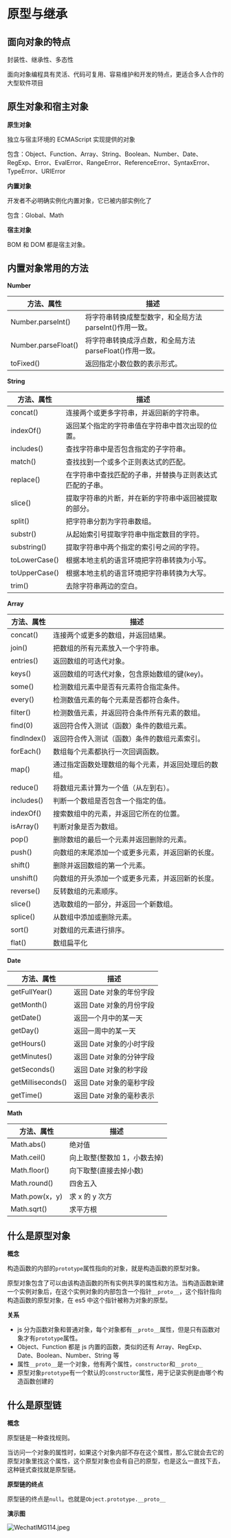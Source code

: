 # 原型与继承

## 面向对象的特点

封装性、继承性、多态性

面向对象编程具有灵活、代码可复用、容易维护和开发的特点，更适合多人合作的大型软件项目

## 原生对象和宿主对象

**原生对象**

独立与宿主环境的 ECMAScript 实现提供的对象

包含：Object、Function、Array、String、Boolean、Number、Date、RegExp、Error、EvalError、RangeError、ReferenceError、SyntaxError、TypeError、URIError

**内置对象**

开发者不必明确实例化内置对象，它已被内部实例化了

包含：Global、Math

**宿主对象**

BOM 和 DOM 都是宿主对象。

## 内置对象常用的方法

**Number**

| 方法、属性          | 描述                                                    |
| ------------------- | ------------------------------------------------------- |
| Number.parseInt()   | 将字符串转换成整型数字，和全局方法 parseInt()作用一致。 |
| Number.parseFloat() | 将字符串转换成浮点数，和全局方法 parseFloat()作用一致。 |
| toFixed()           | 返回指定小数位数的表示形式。                            |

**String**

| 方法、属性    | 描述                                                     |
| ------------- | -------------------------------------------------------- |
| concat()      | 连接两个或更多字符串，并返回新的字符串。                 |
| indexOf()     | 返回某个指定的字符串值在字符串中首次出现的位置。         |
| includes()    | 查找字符串中是否包含指定的子字符串。                     |
| match()       | 查找找到一个或多个正则表达式的匹配。                     |
| replace()     | 在字符串中查找匹配的子串，并替换与正则表达式匹配的子串。 |
| slice()       | 提取字符串的片断，并在新的字符串中返回被提取的部分。     |
| split()       | 把字符串分割为字符串数组。                               |
| substr()      | 从起始索引号提取字符串中指定数目的字符。                 |
| substring()   | 提取字符串中两个指定的索引号之间的字符。                 |
| toLowerCase() | 根据本地主机的语言环境把字符串转换为小写。               |
| toUpperCase() | 根据本地主机的语言环境把字符串转换为大写。               |
| trim()        | 去除字符串两边的空白。                                   |

**Array**

| 方法、属性  | 描述                                                 |
| ----------- | ---------------------------------------------------- |
| concat()    | 连接两个或更多的数组，并返回结果。                   |
| join()      | 把数组的所有元素放入一个字符串。                     |
| entries()   | 返回数组的可迭代对象。                               |
| keys()      | 返回数组的可迭代对象，包含原始数组的键(key)。        |
| some()      | 检测数组元素中是否有元素符合指定条件。               |
| every()     | 检测数值元素的每个元素是否都符合条件。               |
| filter()    | 检测数值元素，并返回符合条件所有元素的数组。         |
| find(0)     | 返回符合传入测试（函数）条件的数组元素。             |
| findIndex() | 返回符合传入测试（函数）条件的数组元素索引。         |
| forEach()   | 数组每个元素都执行一次回调函数。                     |
| map()       | 通过指定函数处理数组的每个元素，并返回处理后的数组。 |
| reduce()    | 将数组元素计算为一个值（从左到右）。                 |
| includes()  | 判断一个数组是否包含一个指定的值。                   |
| indexOf()   | 搜索数组中的元素，并返回它所在的位置。               |
| isArray()   | 判断对象是否为数组。                                 |
| pop()       | 删除数组的最后一个元素并返回删除的元素。             |
| push()      | 向数组的末尾添加一个或更多元素，并返回新的长度。     |
| shift()     | 删除并返回数组的第一个元素。                         |
| unshift()   | 向数组的开头添加一个或更多元素，并返回新的长度。     |
| reverse()   | 反转数组的元素顺序。                                 |
| slice()     | 选取数组的一部分，并返回一个新数组。                 |
| splice()    | 从数组中添加或删除元素。                             |
| sort()      | 对数组的元素进行排序。                               |
| flat()      | 数组扁平化                                           |

**Date**

| 方法、属性        | 描述                     |
| ----------------- | ------------------------ |
| getFullYear()     | 返回 Date 对象的年份字段 |
| getMonth()        | 返回 Date 对象的月份字段 |
| getDate()         | 返回一个月中的某一天     |
| getDay()          | 返回一周中的某一天       |
| getHours()        | 返回 Date 对象的小时字段 |
| getMinutes()      | 返回 Date 对象的分钟字段 |
| getSeconds()      | 返回 Date 对象的秒字段   |
| getMilliseconds() | 返回 Date 对象的毫秒字段 |
| getTime()         | 返回 Date 对象的毫秒表示 |

**Math**

| 方法、属性     | 描述                         |
| -------------- | ---------------------------- |
| Math.abs()     | 绝对值                       |
| Math.ceil()    | 向上取整(整数加 1，小数去掉) |
| Math.floor()   | 向下取整(直接去掉小数)       |
| Math.round()   | 四舍五入                     |
| Math.pow(x，y) | 求 x 的 y 次方               |
| Math.sqrt()    | 求平方根                     |

## 什么是原型对象

**概念**

构造函数的内部的`prototype`属性指向的对象，就是构造函数的原型对象。

原型对象包含了可以由该构造函数的所有实例共享的属性和方法。当构造函数新建一个实例对象后，在这个实例对象的内部包含一个指针`__proto__`，这个指针指向构造函数的原型对象，在 es5 中这个指针被称为对象的原型。

**关系**

- js 分为函数对象和普通对象，每个对象都有`__proto__`属性，但是只有函数对象才有`prototype`属性。
- Object、Function 都是 js 内置的函数，类似的还有 Array、RegExp、Date、Boolean、Number、String 等
- 属性`__proto__`是一个对象，他有两个属性，`constructor`和`__proto__`
- 原型对象`prototype`有一个默认的`constructor`属性，用于记录实例是由哪个构造函数创建的

## 什么是原型链

**概念**

原型链是一种查找规则。

当访问一个对象的属性时，如果这个对象内部不存在这个属性，那么它就会去它的原型对象里找这个属性，这个原型对象也会有自己的原型，也是这么一直找下去，这种链式查找就是原型链。

**原型链的终点**

原型链的终点是`null`。也就是`Object.prototype.__proto__`

**演示图**

![WechatIMG114.jpeg](https://p9-juejin.byteimg.com/tos-cn-i-k3u1fbpfcp/d9afcd1172d340508d25c095b1103fac~tplv-k3u1fbpfcp-zoom-in-crop-mark:4536:0:0:0.awebp?)
